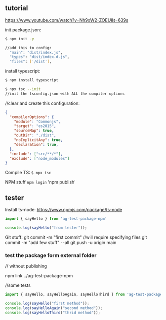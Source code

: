 
## tutorial
https://www.youtube.com/watch?v=Nh9xW2-ZOEU&t=639s

init package.json:
```bash
$ npm init -y

//add this to config:
  "main": "dist/index.js",
  "types": "dist/index.d.js",
  "files": ['/dist'],
```

install typescript:
```bash
$ npm install typescript

$ npx tsc --init
//init the tsconfig.json with ALL the compiler options
```
//clear and create this configuration:
```json
{
  "compilerOptions": {
    "module": "Commonjs", 
    "target": "es2015",
    "sourceMap": true,
    "outDir": "./dist",
    "noImplicitAny": true,
    "declaration": true,
  },
  "include": ["src/**/*"],
  "exclude": ["node_modules"]
}
```
Compile TS:
`$ npx tsc`

NPM stuff
`npm login`
'npm publish'

## tester

Install ts-node:
https://www.npmjs.com/package/ts-node

```ts
import { sayHello } from 'ag-test-package-npm'

console.log(sayHello("from tester"));
```

Git stuff:
git commit -m "first commit"
//will require specifying files
git commit -m "add few stuff" --all
git push -u origin main

### test the package form external folder
// without publishing

npm link ../ag-test-package-npm

//some tests
```ts
import { sayHello, sayHelloAgain, sayHelloThird } from 'ag-test-package-npm'

console.log(sayHello("first method"));
console.log(sayHelloAgain("second method"));
console.log(sayHelloThird("thrid method"));
```
